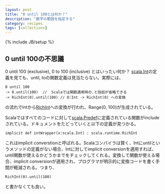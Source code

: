 ```yaml
---
layout: post
title: "0 until 100とは何か？"
description: "数字の範囲を指定する"
category: recipes
tags: [collections]
---
```

{% include JB/setup %}

## 0 until 100の不思議

0 until 100 (exclusive),  0 to 100 (inclusive) とはいったい何か？ [scala.Int](http://www.scala-lang.org/api/current/index.html#scala.Int)の定義を見ても、until, toの関数定義は見当たらない。実際には、

	0 until 100
	-> 0.until(100)  //  Scalaでは関数適用時の.と括弧が省略できる
	-> RichInt(0).until(100) // 0:Int -> RichInt(0) への変換

の流れでIntから[RichInt](http://www.scala-lang.org/api/current/index.html#scala.runtime.RichInt)への変換が行われ、Range(0, 100)が生成されている。

Scalaではすべてのコードに対して[scala.Predef](http://www.scala-lang.org/api/current/index.html#scala.Predef$)に定義されている関数がincludeされている。ドキュメントをたどっていくと以下の定義が見つかる。

	implicit def intWrapper(x:scala.Int) : scala.runtime.RichInt 

これはimplicit converstionと呼ばれる。Scalaコンパイラは賢く、Intにuntilというメソッドの定義がない場合、Intに対してimplicit conversionを適用すれば、until関数が使えるかどうかまでをチェックしてくれる。変換して関数が使える場合、implicit conversionが適用され、プログラマが明示的に変換コードを書く手間が軽減される。つまり、

	RichInt(0).until(100)

と書かなくても良い。

